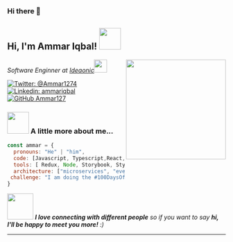 ### Hi there 👋
<h2> Hi, I'm Ammar Iqbal! <img src="https://media.giphy.com/media/mGcNjsfWAjY5AEZNw6/giphy.gif" width="50"></h2>
<img align='right' src="https://media.giphy.com/media/l0WCSEg7VEOLE4mUEb/giphy.gif" width="230">
<p><em>Software Enginner at <a href="http://ideaonic.com/">Ideaonic</a><img src="https://media.giphy.com/media/fYSnHlufseco8Fh93Z/giphy.gif" width="30"></br>
</em></p>

[![Twitter: @Ammar1274](https://img.shields.io/twitter/follow/Ammar1274?style=social)](https://twitter.com/Ammar1274)
[![Linkedin: ammariqbal](https://img.shields.io/badge/-ammariqbal127-blue?style=flat-square&logo=Linkedin&logoColor=white&link=https://www.linkedin.com/in/ammariqbal127/)](https://www.linkedin.com/in/thaianebraga/)
[![GitHub Ammar127](https://img.shields.io/github/followers/Ammar127?label=follow&style=social)](https://github.com/Ammar127)


### <img src="https://media.giphy.com/media/VgCDAzcKvsR6OM0uWg/giphy.gif" width="50"> A little more about me...  

```javascript
const ammar = {
  pronouns: "He" | "him",
  code: [Javascript, Typescript,React, Angular, Nodejs, reactjs, Python, Java],
  tools: [ Redux, Node, Storybook, Styled-Components, Jest, Docker],
  architecture: ["microservices", "event-driven", "design system pattern"],
 challenge: "I am doing the #100DaysOfCode challenge focused on react and typescript"
}
```

<img src="https://media.giphy.com/media/LnQjpWaON8nhr21vNW/giphy.gif" width="60"> <em><b>I love connecting with different people</b> so if you want to say <b>hi, I'll be happy to meet you more!</b> :)</em>

---
